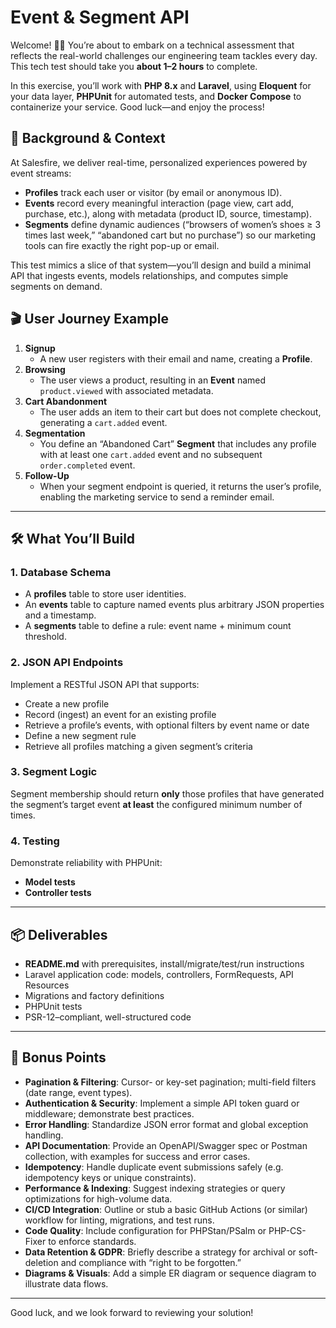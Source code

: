 # Event & Segment API

Welcome! 👋🏻 You’re about to embark on a technical assessment that reflects the real-world challenges our engineering team tackles every day. This tech test should take you **about 1–2 hours** to complete.

In this exercise, you’ll work with **PHP 8.x** and **Laravel**, using **Eloquent** for your data layer, **PHPUnit** for automated tests, and **Docker Compose** to containerize your service. Good luck—and enjoy the process!

## 🎯 Background & Context

At Salesfire, we deliver real-time, personalized experiences powered by event streams:

- **Profiles** track each user or visitor (by email or anonymous ID).  
- **Events** record every meaningful interaction (page view, cart add, purchase, etc.), along with metadata (product ID, source, timestamp).  
- **Segments** define dynamic audiences (“browsers of women’s shoes ≥ 3 times last week,” “abandoned cart but no purchase”) so our marketing tools can fire exactly the right pop-up or email.

This test mimics a slice of that system—you’ll design and build a minimal API that ingests events, models relationships, and computes simple segments on demand.

## 🎬 User Journey Example

1. **Signup**  
   - A new user registers with their email and name, creating a **Profile**.  
2. **Browsing**  
   - The user views a product, resulting in an **Event** named `product.viewed` with associated metadata.  
3. **Cart Abandonment**  
   - The user adds an item to their cart but does not complete checkout, generating a `cart.added` event.  
4. **Segmentation**  
   - You define an “Abandoned Cart” **Segment** that includes any profile with at least one `cart.added` event and no subsequent `order.completed` event.  
5. **Follow-Up**  
   - When your segment endpoint is queried, it returns the user’s profile, enabling the marketing service to send a reminder email.

---

## 🛠️ What You’ll Build

### 1. Database Schema

- A **profiles** table to store user identities.  
- An **events** table to capture named events plus arbitrary JSON properties and a timestamp.  
- A **segments** table to define a rule: event name + minimum count threshold.

### 2. JSON API Endpoints

Implement a RESTful JSON API that supports:

- Create a new profile  
- Record (ingest) an event for an existing profile  
- Retrieve a profile’s events, with optional filters by event name or date  
- Define a new segment rule  
- Retrieve all profiles matching a given segment’s criteria  

### 3. Segment Logic

Segment membership should return **only** those profiles that have generated the segment’s target event **at least** the configured minimum number of times.

### 4. Testing

Demonstrate reliability with PHPUnit:

- **Model tests**  
- **Controller tests**  

---

## 📦 Deliverables

- **README.md** with prerequisites, install/migrate/test/run instructions  
- Laravel application code: models, controllers, FormRequests, API Resources  
- Migrations and factory definitions  
- PHPUnit tests  
- PSR-12–compliant, well-structured code  

---

## 🌟 Bonus Points

- **Pagination & Filtering**: Cursor- or key-set pagination; multi-field filters (date range, event types).  
- **Authentication & Security**: Implement a simple API token guard or middleware; demonstrate best practices.  
- **Error Handling**: Standardize JSON error format and global exception handling.  
- **API Documentation**: Provide an OpenAPI/Swagger spec or Postman collection, with examples for success and error cases.  
- **Idempotency**: Handle duplicate event submissions safely (e.g. idempotency keys or unique constraints).  
- **Performance & Indexing**: Suggest indexing strategies or query optimizations for high-volume data.  
- **CI/CD Integration**: Outline or stub a basic GitHub Actions (or similar) workflow for linting, migrations, and test runs.  
- **Code Quality**: Include configuration for PHPStan/PSalm or PHP-CS-Fixer to enforce standards.  
- **Data Retention & GDPR**: Briefly describe a strategy for archival or soft-deletion and compliance with “right to be forgotten.”  
- **Diagrams & Visuals**: Add a simple ER diagram or sequence diagram to illustrate data flows.  

---

Good luck, and we look forward to reviewing your solution!  
